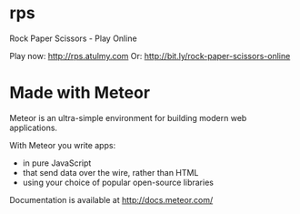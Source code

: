 # rps
Rock Paper Scissors - Play Online

Play now: http://rps.atulmy.com
Or: http://bit.ly/rock-paper-scissors-online

# Made with Meteor

Meteor is an ultra-simple environment for building modern web
applications.

With Meteor you write apps:

* in pure JavaScript
* that send data over the wire, rather than HTML
* using your choice of popular open-source libraries

Documentation is available at http://docs.meteor.com/
